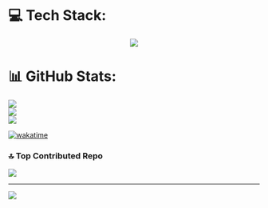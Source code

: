 
# 💻 Tech Stack:
<div align="center">
    <img src="https://skillicons.dev/icons?i=python,javascript,kotlin,c,html,css,tailwindcss,materialui,flutter,flask,mongodb,netlify,vercel,arduino,java,androidstudio&perline=8" />
    <br>
</div>

# 📊 GitHub Stats:
![](https://github-readme-stats.vercel.app/api?username=znoc-0&theme=dark&hide_border=true&include_all_commits=false&count_private=false)<br/>
![](https://github-readme-streak-stats.herokuapp.com/?user=znoc-0&theme=dark&hide_border=true)<br/>
![](https://github-readme-stats.vercel.app/api/top-langs/?username=znoc-0&theme=dark&hide_border=true&include_all_commits=false&count_private=false&layout=compact)


[![wakatime](https://wakatime.com/badge/user/038fe5ea-9941-4622-aa97-a354399b0748.svg)](https://wakatime.com/@038fe5ea-9941-4622-aa97-a354399b0748)

### 🔝 Top Contributed Repo
![](https://github-contributor-stats.vercel.app/api?username=znoc-0&limit=5&theme=dark&combine_all_yearly_contributions=true)

---
[![](https://visitcount.itsvg.in/api?id=znoc-0&icon=0&color=1)](https://visitcount.itsvg.in)

<!-- Proudly created with GPRM ( https://gprm.itsvg.in ) -->
